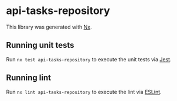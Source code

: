 # api-tasks-repository

This library was generated with [Nx](https://nx.dev).

## Running unit tests

Run `nx test api-tasks-repository` to execute the unit tests via [Jest](https://jestjs.io).

## Running lint

Run `nx lint api-tasks-repository` to execute the lint via [ESLint](https://eslint.org/).
